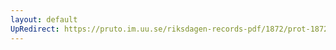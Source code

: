 ```yaml
---
layout: default
UpRedirect: https://pruto.im.uu.se/riksdagen-records-pdf/1872/prot-1872--ak--515/prot-1872--ak--515_002.pdf
---
```

